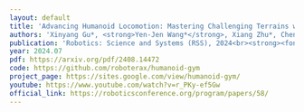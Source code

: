 ```yaml
---
layout: default
title: 'Advancing Humanoid Locomotion: Mastering Challenging Terrains with Denoising World Model Learning'
authors: 'Xinyang Gu*, <strong>Yen-Jen Wang*</strong>, Xiang Zhu*, Chengming Shi*, Yanjiang Guo, Yichen Liu, Jianyu Chen'
publication: 'Robotics: Science and Systems (RSS), 2024<br><strong><font color="#FF0000">Best Paper Award Finalists</font></strong>'
year: 2024.07
pdf: https://arxiv.org/pdf/2408.14472
code: https://github.com/roboterax/humanoid-gym
project_page: https://sites.google.com/view/humanoid-gym/
youtube: https://www.youtube.com/watch?v=r_PKy-ef5Gw
official_link: https://roboticsconference.org/program/papers/58/
---
```

